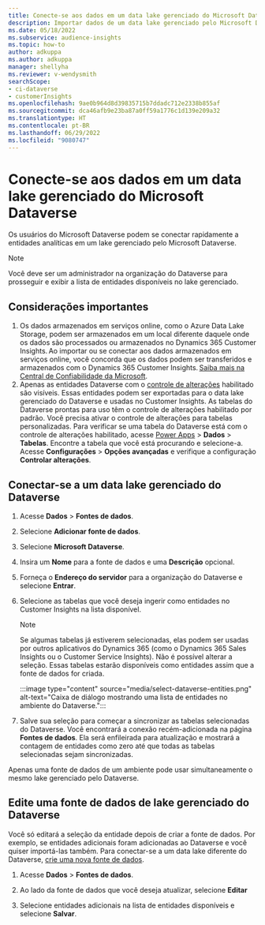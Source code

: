 ```yaml
---
title: Conecte-se aos dados em um data lake gerenciado do Microsoft Dataverse
description: Importar dados de um data lake gerenciado pelo Microsoft Dataverse.
ms.date: 05/18/2022
ms.subservice: audience-insights
ms.topic: how-to
author: adkuppa
ms.author: adkuppa
manager: shellyha
ms.reviewer: v-wendysmith
searchScope:
- ci-dataverse
- customerInsights
ms.openlocfilehash: 9ae0b964d8d39835715b7ddadc712e2338b855af
ms.sourcegitcommit: dca46afb9e23ba87a0ff59a1776c1d139e209a32
ms.translationtype: HT
ms.contentlocale: pt-BR
ms.lasthandoff: 06/29/2022
ms.locfileid: "9080747"
---
```

# <a name="connect-to-data-in-a-microsoft-dataverse-managed-data-lake"></a>Conecte-se aos dados em um data lake gerenciado do Microsoft Dataverse

Os usuários do Microsoft Dataverse podem se conectar rapidamente a entidades analíticas em um lake gerenciado pelo Microsoft Dataverse.

> [!NOTE]
> Você deve ser um administrador na organização do Dataverse para prosseguir e exibir a lista de entidades disponíveis no lake gerenciado.

## <a name="important-considerations"></a>Considerações importantes

1. Os dados armazenados em serviços online, como o Azure Data Lake Storage, podem ser armazenados em um local diferente daquele onde os dados são processados ou armazenados no Dynamics 365 Customer Insights. Ao importar ou se conectar aos dados armazenados em serviços online, você concorda que os dados podem ser transferidos e armazenados com o Dynamics 365 Customer Insights. [Saiba mais na Central de Confiabilidade da Microsoft](https://www.microsoft.com/trust-center).
2. Apenas as entidades Dataverse com o [controle de alterações](/power-platform/admin/enable-change-tracking-control-data-synchronization) habilitado são visíveis. Essas entidades podem ser exportadas para o data lake gerenciado do Dataverse e usadas no Customer Insights. As tabelas do Dataverse prontas para uso têm o controle de alterações habilitado por padrão. Você precisa ativar o controle de alterações para tabelas personalizadas. Para verificar se uma tabela do Dataverse está com o controle de alterações habilitado, acesse [Power Apps](https://make.powerapps.com) > **Dados** > **Tabelas**. Encontre a tabela que você está procurando e selecione-a. Acesse **Configurações** > **Opções avançadas** e verifique a configuração **Controlar alterações**.

## <a name="connect-to-a-dataverse-managed-lake"></a>Conectar-se a um data lake gerenciado do Dataverse

1. Acesse **Dados** > **Fontes de dados**.

1. Selecione **Adicionar fonte de dados**.

1. Selecione **Microsoft Dataverse**.

1. Insira um **Nome** para a fonte de dados e uma **Descrição** opcional.

1. Forneça o **Endereço do servidor** para a organização do Dataverse e selecione **Entrar**.

1. Selecione as tabelas que você deseja ingerir como entidades no Customer Insights na lista disponível.

   > [!NOTE]
   > Se algumas tabelas já estiverem selecionadas, elas podem ser usadas por outros aplicativos do Dynamics 365 (como o Dynamics 365 Sales Insights ou o Customer Service Insights). Não é possível alterar a seleção. Essas tabelas estarão disponíveis como entidades assim que a fonte de dados for criada.

    :::image type="content" source="media/select-dataverse-entities.png" alt-text="Caixa de diálogo mostrando uma lista de entidades no ambiente do Dataverse.":::

1. Salve sua seleção para começar a sincronizar as tabelas selecionadas do Dataverse. Você encontrará a conexão recém-adicionada na página **Fontes de dados**. Ela será enfileirada para atualização e mostrará a contagem de entidades como zero até que todas as tabelas selecionadas sejam sincronizadas.

Apenas uma fonte de dados de um ambiente pode usar simultaneamente o mesmo lake gerenciado pelo Dataverse.

## <a name="edit-a-dataverse-managed-lake-data-source"></a>Edite uma fonte de dados de lake gerenciado do Dataverse

Você só editará a seleção da entidade depois de criar a fonte de dados. Por exemplo, se entidades adicionais foram adicionadas ao Dataverse e você quiser importá-las também.
Para conectar-se a um data lake diferente do Dataverse, [crie uma nova fonte de dados](#connect-to-a-dataverse-managed-lake).

1. Acesse **Dados** > **Fontes de dados**.

1. Ao lado da fonte de dados que você deseja atualizar, selecione **Editar**

1. Selecione entidades adicionais na lista de entidades disponíveis e selecione **Salvar**.
